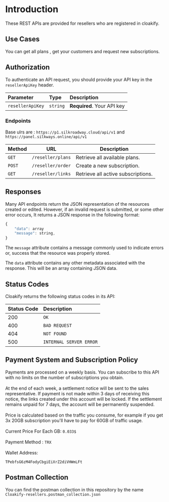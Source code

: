 # Introduction

These REST APIs are provided for resellers who are registered in cloakify.

## Use Cases

You can get all plans , get your customers and request new subscriptions.

## Authorization

To authenticate an API request, you should provide your API key in the `resellerApiKey` header.


| Parameter | Type | Description                |
| :--- | :--- |:---------------------------|
| `resellerApiKey` | `string` | **Required**. Your API key |


### Endpoints

Base ulrs are :
`https://p1.silkroadway.cloud/api/v1` and `https://panel.silkways.online/api/v1`

| Method   | URL                                                               | Description                                                                                 |
| -------- |-------------------------------------------------------------------|---------------------------------------------------------------------------------------------|
| `GET`    | `/reseller/plans`                                                 | Retrieve all available plans.                                                               |
| `POST`   | `/reseller/order`                                                 | Create a new subscription.                                                                  |
| `GET`    | `/reseller/links`                                                 | Retrieve all active subscriptions.                                                          |

## Responses

Many API endpoints return the JSON representation of the resources created or edited. However, if an invalid request is
submitted, or some other error occurs, It returns a JSON response in the following format:

```javascript
{
    "data": array
    "message": string, 
}
```

The `message` attribute contains a message commonly used to indicate errors or,
success that the resource was properly stored.

The `data` attribute contains any other metadata associated with the response. This will be an array containing
JSON data.

## Status Codes

Cloakify returns the following status codes in its API:

| Status Code | Description |
| :--- | :--- |
| 200 | `OK` |
| 400 | `BAD REQUEST` |
| 404 | `NOT FOUND` |
| 500 | `INTERNAL SERVER ERROR` |

## Payment System and Subscription Policy

Payments are processed on a weekly basis. You can subscribe to this API with no limits on the number of subscriptions you obtain.
<br><br>
At the end of each week, a settlement notice will be sent to the sales representative. If payment is not made within 3 days of receiving this notice, the links created under this account will be locked. If the settlement remains unpaid for 7 days, the account will be permanently suspended.
<br><br>
Price is calculated based on the traffic you consume, for example if you get 3x 20GB subscription you'll have to pay for 60GB of traffic usage.
<br><br>
Current Price For Each GB: `0.033$`
<br><br>
Payment Method : `TRX`
<br><br>
Wallet Address:
```http
TPebfsG6zM4FodyCbgiEiXrZ2diVHWmLFt
```

## Postman Collection

You can find the postman collection in this repository by the name `Cloakify-resellers.postman_collection.json`
